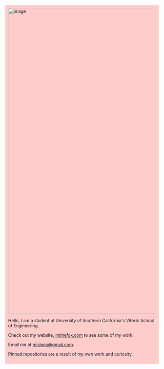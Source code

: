 <!-- 
[email]: mailto:<mjsipes@gmail.com>
[website]: https://mjthefox.com


<img width="1000" alt="image" src="https://github.com/user-attachments/assets/7b15a703-8cdf-47f2-8e6a-bbd5b12ca6ae">

Hello, I am a student at University of Southern California's Viterbi School of Engineering. 

Check out my website, [mjthefox.com](website) to see some of my work. 

Email me at [mjsipes@gmail.com](email).

Pinned repositories are a result of my own work and curiosity.
 -->



<!-- Adding background color to a section using inline HTML -->
<div style="background-color: #ffcccc; padding: 10px; border-radius: 5px;">

<img width="1000" alt="image" src="https://github.com/user-attachments/assets/7b15a703-8cdf-47f2-8e6a-bbd5b12ca6ae">

Hello, I am a student at University of Southern California's Viterbi School of Engineering. 

Check out my website, [mjthefox.com](website) to see some of my work. 

Email me at [mjsipes@gmail.com](email).

Pinned repositories are a result of my own work and curiosity.

</div>






<!--
**mjsipes/mjsipes** is a ✨ _special_ ✨ repository because its `README.md` (this file) appears on your GitHub profile.

Here are some ideas to get you started:

- 🔭 I’m currently working on ...
- 🌱 I’m currently learning ...
- 👯 I’m looking to collaborate on ...
- 🤔 I’m looking for help with ...
- 💬 Ask me about ...
- 📫 How to reach me: ...
- 😄 Pronouns: ...
- ⚡ Fun fact: ...
-->
